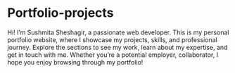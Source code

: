 # Portfolio-projects
Hi! I’m Sushmita Sheshagir, a passionate web developer. This is my personal portfolio website, where I showcase my projects, skills, and professional journey. Explore the sections to see my work, learn about my expertise, and get in touch with me.  Whether you’re a potential employer, collaborator, I hope you enjoy browsing through my portfolio!
